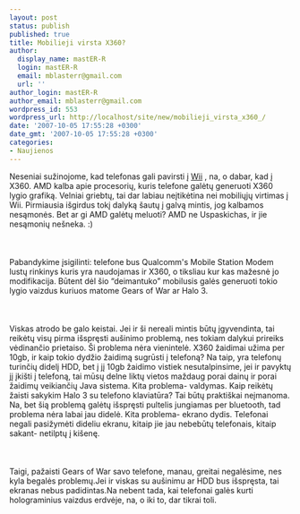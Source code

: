 ```yaml
---
layout: post
status: publish
published: true
title: Mobilieji virsta X360?
author:
  display_name: mastER-R
  login: mastER-R
  email: mblasterr@gmail.com
  url: ''
author_login: mastER-R
author_email: mblasterr@gmail.com
wordpress_id: 553
wordpress_url: http://localhost/site/new/mobilieji_virsta_x360_/
date: '2007-10-05 17:55:28 +0300'
date_gmt: '2007-10-05 17:55:28 +0300'
categories:
- Naujienos
---
```

<p>  Neseniai sužinojome, kad telefonas gali pavirsti į <a class="ns" href="http://technews.lt/index.php?id=Kas&amp;Id=217">Wii</a> , na, o dabar, kad į X360. AMD kalba apie procesorių, kuris telefone galėtų generuoti X360 lygio grafiką. Velniai griebtų, tai dar labiau neįtikėtina nei mobiliųjų virtimas į Wii. Pirmiausia išgirdus tokį dalyką šautų į galvą mintis, jog kalbamos nesąmonės. Bet ar gi AMD galėtų meluoti? AMD ne Uspaskichas, ir jie nesąmonių nešneka. :)<br />
<br><br />
<br>  Pabandykime įsigilinti: telefone bus Qualcomm's Mobile Station Modem lustų rinkinys kuris yra naudojamas ir X360, o tiksliau kur kas mažesnė jo modifikacija. Būtent dėl šio “deimantuko” mobilusis galės generuoti tokio lygio vaizdus kuriuos matome Gears of War ar Halo 3.<br />
<br><br />
<br>  Viskas atrodo be galo keistai. Jei ir ši nereali mintis būtų įgyvendinta, tai reikėtų visų pirma išspręsti aušinimo problemą, nes tokiam dalykui prireiks vėdinančio prietaiso. Ši problema nėra vienintelė. X360 žaidimai užima per 10gb, ir kaip tokio dydžio žaidimą sugrūsti į telefoną? Na taip, yra telefonų turinčių didelį HDD, bet į jį 10gb žaidimo vistiek nesutalpinsime, jei ir pavyktų jį įkišti į telefoną, tai mūsų delne liktų vietos maždaug porai dainų ir porai žaidimų veikiančių Java sistema. Kita problema- valdymas. Kaip reikėtų žaisti sakykim Halo 3 su telefono klaviatūra? Tai būtų praktiškai neįmanoma. Na, bet šią problemą galėtų išspręsti pultelis jungiamas per bluetooth, tad problema nėra labai jau didelė. Kita problema- ekrano dydis. Telefonai negali pasižymėti dideliu ekranu, kitaip jie jau nebebūtų telefonais, kitaip sakant- netilptų į kišenę.<br />
<br><br />
<br>  Taigi, pažaisti Gears of War savo telefone, manau, greitai negalėsime, nes kyla begalės problemų.Jei ir viskas su aušinimu ar HDD bus išspręsta, tai ekranas nebus padidintas.Na nebent tada, kai telefonai galės kurti holograminius vaizdus erdvėje, na, o iki to, dar tikrai toli.<br />
<br></p>
